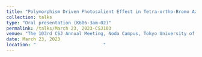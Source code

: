 ```yaml
---
title: "Polymorphism Driven Photosalient Effect in Tetra-ortho-Bromo Azobenzene "
collection: talks
type: "Oral presentation (K606-3am-02)"
permalink: /talks/March 23, 2023-CSJ103
venue: "The 103rd CSJ Annual Meeting, Noda Campus, Tokyo University of Science"
date: March 23, 2023
location: "                         "
---
```

